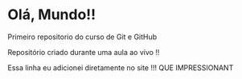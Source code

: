 # Olá, Mundo!!
 Primeiro repositorio do curso de Git e GitHub

Repositório criado durante uma aula ao vivo !!

Essa linha eu adicionei  diretamente  no site !!! QUE IMPRESSIONANT
